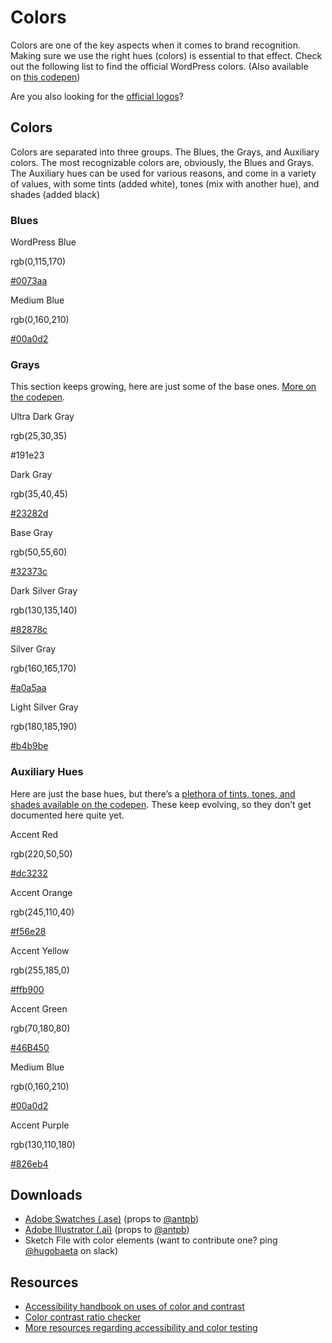 # Colors

Colors are one of the key aspects when it comes to brand recognition. Making sure we use the right hues (colors) is essential to that effect. Check out the following list to find the official WordPress colors. (Also available on [this codepen](https://codepen.io/hugobaeta/full/RNOzoV/))

Are you also looking for the [official logos](https://make.wordpress.org/design/handbook/design-guide/foundations/identity/)?

## Colors

Colors are separated into three groups. The Blues, the Grays, and Auxiliary colors. The most recognizable colors are, obviously, the Blues and Grays. The Auxiliary hues can be used for various reasons, and come in a variety of values, with some tints (added white), tones (mix with another hue), and shades (added black)

### Blues

WordPress Blue

rgb(0,115,170)

[#0073aa](https://make.wordpress.org/design/tag/0073aa/)

Medium Blue

rgb(0,160,210)

[#00a0d2](https://make.wordpress.org/design/tag/00a0d2/)

### Grays

This section keeps growing, here are just some of the base ones. [More on the codepen](https://codepen.io/hugobaeta/full/RNOzoV/).

Ultra Dark Gray

rgb(25,30,35)

#191e23

Dark Gray

rgb(35,40,45)

[#23282d](https://make.wordpress.org/design/tag/23282d/)

Base Gray

rgb(50,55,60)

[#32373c](https://make.wordpress.org/design/tag/32373c/)

Dark Silver Gray

rgb(130,135,140)

[#82878c](https://make.wordpress.org/design/tag/82878c/)

Silver Gray

rgb(160,165,170)

[#a0a5aa](https://make.wordpress.org/design/tag/a0a5aa/)

Light Silver Gray

rgb(180,185,190)

[#b4b9be](https://make.wordpress.org/design/tag/b4b9be/)

### Auxiliary Hues

Here are just the base hues, but there’s a [plethora of tints, tones, and shades available on the codepen](https://codepen.io/hugobaeta/pen/RNOzoV). These keep evolving, so they don’t get documented here quite yet.

Accent Red

rgb(220,50,50)

[#dc3232](https://make.wordpress.org/design/tag/dc3232/)

Accent Orange

rgb(245,110,40)

[#f56e28](https://make.wordpress.org/design/tag/f56e28/)

Accent Yellow

rgb(255,185,0)

[#ffb900](https://make.wordpress.org/design/tag/ffb900/)

Accent Green

rgb(70,180,80)

[#46B450](https://make.wordpress.org/design/tag/46b450/)

Medium Blue

rgb(0,160,210)

[#00a0d2](https://make.wordpress.org/design/tag/00a0d2/)

Accent Purple

rgb(130,110,180)

[#826eb4](https://make.wordpress.org/design/tag/826eb4/)

## Downloads

*   [Adobe Swatches (.ase)](https://cldup.com/41wt38Q-cI.ase) (props to [@antpb](https://profiles.wordpress.org/antpb/))
*   [Adobe Illustrator (.ai)](https://cldup.com/DG7vCr8ERF.ai) (props to [@antpb](https://profiles.wordpress.org/antpb/))
*   Sketch File with color elements (want to contribute one? ping [@hugobaeta](https://profiles.wordpress.org/hugobaeta/) on slack)

## Resources

*   [Accessibility handbook on uses of color and contrast](https://make.wordpress.org/accessibility/handbook/current-projects/use-of-color/)
*   [Color contrast ratio checker](http://webaim.org/resources/contrastchecker/)
*   [More resources regarding accessibility and color testing](http://webaim.org/resources/contrastchecker/)